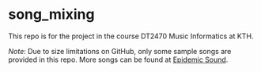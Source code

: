 # song_mixing
This repo is for the project in the course DT2470 Music Informatics at KTH.

*Note*: Due to size limitations on GitHub, only some sample songs are provided in this repo. More songs can be found at [Epidemic Sound](https://www.epidemicsound.com/).

